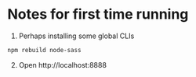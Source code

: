# Notes for first time running

1) Perhaps installing some global CLIs

```sh
npm rebuild node-sass
```

2) Open http://localhost:8888
